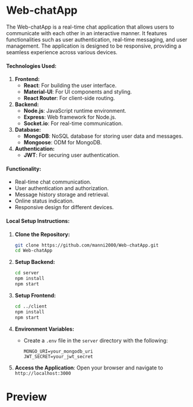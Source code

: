 # Web-chatApp
The Web-chatApp is a real-time chat application that allows users to communicate with each other in an interactive manner. It features functionalities such as user authentication, real-time messaging, and user management. The application is designed to be responsive, providing a seamless experience across various devices.

#### Technologies Used:
1. **Frontend:**
   - **React**: For building the user interface.
   - **Material-UI**: For UI components and styling.
   - **React Router**: For client-side routing.
2. **Backend:**
   - **Node.js**: JavaScript runtime environment.
   - **Express**: Web framework for Node.js.
   - **Socket.io**: For real-time communication.
3. **Database:**
   - **MongoDB**: NoSQL database for storing user data and messages.
   - **Mongoose**: ODM for MongoDB.
4. **Authentication:**
   - **JWT**: For securing user authentication.

#### Functionality:
- Real-time chat communication.
- User authentication and authorization.
- Message history storage and retrieval.
- Online status indication.
- Responsive design for different devices.

#### Local Setup Instructions:
1. **Clone the Repository:**
   ```bash
   git clone https://github.com/manni2000/Web-chatApp.git
   cd Web-chatApp
   ```

2. **Setup Backend:**
   ```bash
   cd server
   npm install
   npm start
   ```

3. **Setup Frontend:**
   ```bash
   cd ../client
   npm install
   npm start
   ```

4. **Environment Variables:**
   - Create a `.env` file in the `server` directory with the following:
     ```env
     MONGO_URI=your_mongodb_uri
     JWT_SECRET=your_jwt_secret
     ```

5. **Access the Application**: Open your browser and navigate to `http://localhost:3000`
   
# Preview
